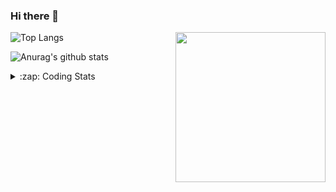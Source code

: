 ### Hi there 👋

<!--
**tao8687/tao8687** is a ✨ _special_ ✨ repository because its `README.md` (this file) appears on your GitHub profile.

Here are some ideas to get you started:

- 🔭 I’m currently working on ...
- 🌱 I’m currently learning ...
- 👯 I’m looking to collaborate on ...
- 🤔 I’m looking for help with ...
- 💬 Ask me about ...
- 📫 How to reach me: ...
- 😄 Pronouns: ...
- ⚡ Fun fact: ...
-->

<img align='right' src="https://media.giphy.com/media/M9gbBd9nbDrOTu1Mqx/giphy.gif" width="240">

  
![Top Langs](https://github-readme-stats.vercel.app/api/top-langs/?username=tao8687&layout=compact&title_color=23238E&text_color=A67D3D)

![Anurag's github stats](https://github-readme-stats.vercel.app/api?username=tao8687&show_icons=true&&text_color=A67D3D&title_color=23238E&show_icons=false&count_private=true&hide=stars)

<details>
  <summary>:zap: Coding Stats</summary>
  <br>
    
<!--START_SECTION:waka-->

```text
From: 23 February 2023 - To: 02 March 2023

Python            1 hr 14 mins    ████████████████▓░░░░░░░░   66.35 %
C++               16 mins         ███▓░░░░░░░░░░░░░░░░░░░░░   14.64 %
C                 10 mins         ██▒░░░░░░░░░░░░░░░░░░░░░░   09.07 %
Markdown          9 mins          ██░░░░░░░░░░░░░░░░░░░░░░░   08.00 %
Protocol Buffer   0 secs          ▒░░░░░░░░░░░░░░░░░░░░░░░░   00.80 %
Kconfig           0 secs          ░░░░░░░░░░░░░░░░░░░░░░░░░   00.66 %
```

<!--END_SECTION:waka-->
</details>
